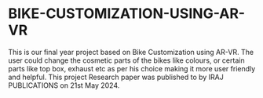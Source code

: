 # BIKE-CUSTOMIZATION-USING-AR-VR
This is our final year project based on Bike Customization using AR-VR. The user could change the cosmetic parts of the bikes like colours, or certain parts like top box, exhaust etc as per his choice making it more user friendly and helpful. This project Research paper was published to by IRAJ PUBLICATIONS on 21st May 2024.
